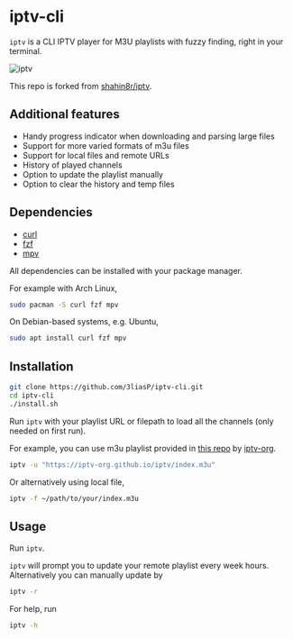 # iptv-cli
`iptv` is a CLI IPTV player for M3U playlists with fuzzy finding, right in your terminal.

![iptv](https://user-images.githubusercontent.com/4785263/228887981-3efb80a9-e40d-4076-b234-8fa737527018.gif)

This repo is forked from [shahin8r/iptv](https://github.com/shahin8r/iptv).

## Additional features
- Handy progress indicator when downloading and parsing large files
- Support for more varied formats of m3u files
- Support for local files and remote URLs
- History of played channels
- Option to update the playlist manually
- Option to clear the history and temp files

## Dependencies
- [curl](https://github.com/curl/curl)
- [fzf](https://github.com/junegunn/fzf)
- [mpv](https://github.com/mpv-player/mpv)

All dependencies can be installed with your package manager.

For example with Arch Linux,
```bash
sudo pacman -S curl fzf mpv
```

On Debian-based systems, e.g. Ubuntu,
```bash
sudo apt install curl fzf mpv
```

## Installation
```bash
git clone https://github.com/3liasP/iptv-cli.git
cd iptv-cli
./install.sh
```

Run `iptv` with your playlist URL or filepath to load all the channels (only needed on first run).

For example, you can use m3u playlist provided in [this repo](https://github.com/iptv-org/iptv) by [iptv-org](https://github.com/iptv-org).
```bash
iptv -u "https://iptv-org.github.io/iptv/index.m3u"
```

Or alternatively using local file,
```bash
iptv -f ~/path/to/your/index.m3u
```

## Usage
Run `iptv`.

`iptv` will prompt you to update your remote playlist every week hours. Alternatively you can manually update by
```bash
iptv -r
```
For help, run
```bash
iptv -h
```
